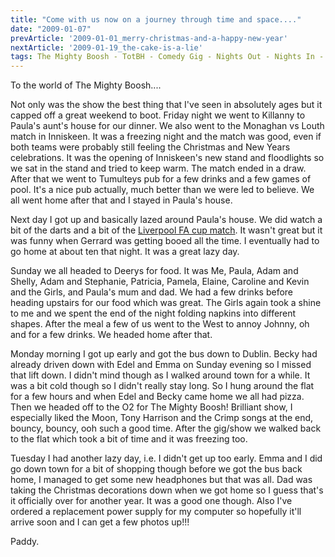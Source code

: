 ```yaml
---
title: "Come with us now on a journey through time and space...."
date: "2009-01-07"
prevArticle: '2009-01-01_merry-christmas-and-a-happy-new-year'
nextArticle: '2009-01-19_the-cake-is-a-lie'
tags: The Mighty Boosh - TotBH - Comedy Gig - Nights Out - Nights In - GAA - Football
---
```

To the world of The Mighty Boosh....

Not only was the show the best thing that I've seen in absolutely ages but it capped off a great weekend to boot. Friday night we went to Killanny to Paula's aunt's house for our dinner. We also went to the Monaghan vs Louth match in Inniskeen. It was a freezing night and the match was good, even if both teams were probably still feeling the Christmas and New Years celebrations. It was the opening of Inniskeen's new stand and floodlights so we sat in the stand and tried to keep warm. The match ended in a draw. After that we went to Tumulteys pub for a few drinks and a few games of pool. It's a nice pub actually, much better than we were led to believe. We all went home after that and I stayed in Paula's house.

Next day I got up and basically lazed around Paula's house. We did watch a bit of the darts and a bit of the [Liverpool FA cup match](http://www.rte.ie/sport/soccer/2009/0103/preston_liverpool.html). It wasn't great but it was funny when Gerrard was getting booed all the time. I eventually had to go home at about ten that night. It was a great lazy day.

Sunday we all headed to Deerys for food. It was Me, Paula, Adam and Shelly, Adam and Stephanie, Patricia, Pamela, Elaine, Caroline and Kevin and the Girls, and Paula's mum and dad. We had a few drinks before heading upstairs for our food which was great. The Girls again took a shine to me and we spent the end of the night folding napkins into different shapes. After the meal a few of us went to the West to annoy Johnny, oh and for a few drinks. We headed home after that.

Monday morning I got up early and got the bus down to Dublin. Becky had already driven down with Edel and Emma on Sunday evening so I missed that lift down. I didn't mind though as I walked around town for a while. It was a bit cold though so I didn't really stay long. So I hung around the flat for a few hours and when Edel and Becky came home we all had pizza. Then we headed off to the O2 for The Mighty Boosh! Brilliant show, I especially liked the Moon, Tony Harrison and the Crimp songs at the end, bouncy, bouncy, ooh such a good time. After the gig/show we walked back to the flat which took a bit of time and it was freezing too.

Tuesday I had another lazy day, i.e. I didn't get up too early. Emma and I did go down town for a bit of shopping though before we got the bus back home, I managed to get some new headphones but that was all. Dad was taking the Christmas decorations down when we got home so I guess that's it officially over for another year. It was a good one though. Also I've ordered a replacement power supply for my computer so hopefully it'll arrive soon and I can get a few photos up!!!

Paddy.